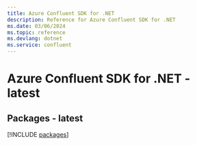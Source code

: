 ```yaml
---
title: Azure Confluent SDK for .NET
description: Reference for Azure Confluent SDK for .NET
ms.date: 03/06/2024
ms.topic: reference
ms.devlang: dotnet
ms.service: confluent
---
```

# Azure Confluent SDK for .NET - latest
## Packages - latest
[!INCLUDE [packages](confluent-index.md)]